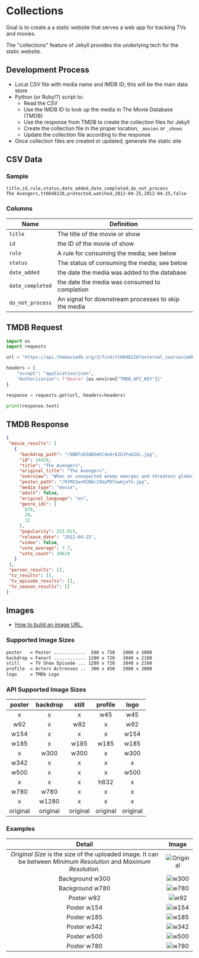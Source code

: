 # Collections

Goal is to create a a static website that serves a web app for tracking TVs and movies.

The "collections" feature of Jekyll provides the underlying tech for the static website.

## Development Process

- Local CSV file with media name and IMDB ID; this will be the main data store
- Python (or Ruby!?) script to:
  - Read the CSV
  - Use the IMDB ID to look up the media in The Movie Database (TMDB)
  - Use the response from TMDB to create the collection files for Jekyll
  - Create the collection file in the proper location, `_movies` or `_shows`
  - Update the collection file according to the response
- Once collection files are created or updated, generate the static site

## CSV Data

### Sample

```csv
title,id,rule,status,date_added,date_completed,do_not_process
The Avengers,tt0848228,protected,watched,2012-04-25,2012-04-25,false
```

### Columns

| Name             | Definition  |
| ---------------- | ----------- |
| `title`          | The title of the movie or show |
| `id`             | the ID of the movie of show     |
| `rule`           | A rule for consuming the media; see below |
| `status`         | The status of consuming the media; see below |
| `date_added`     | the date the media was added to the database |
| `date_completed` | the date the media was consumed to completion |
| `do_not_process` | An signal for downstream processes to skip the media |

## TMDB Request

```python
import os
import requests

url = "https://api.themoviedb.org/3/find/tt0848228?external_source=imdb_id"

headers = {
    "accept": "application/json",
    "Authorization": f"Bearer {os.environ["TMDB_API_KEY"]}"
}

response = requests.get(url, headers=headers)

print(response.text)
```

## TMDB Response

```json
{
 "movie_results": [
   {
     "backdrop_path": "/9BBTo63ANSmhC4e6r62OJFuK2GL.jpg",
     "id": 24428,
     "title": "The Avengers",
     "original_title": "The Avengers",
     "overview": "When an unexpected enemy emerges and threatens global safety and security, Nick Fury, director of the international peacekeeping agency known as S.H.I.E.L.D., finds himself in need of a team to pull the world back from the brink of disaster. Spanning the globe, a daring recruitment effort begins!",
     "poster_path": "/RYMX2wcKCBAr24UyPD7xwmjaTn.jpg",
     "media_type": "movie",
     "adult": false,
     "original_language": "en",
     "genre_ids": [
       878,
       28,
       12
     ],
     "popularity": 253.015,
     "release_date": "2012-04-25",
     "video": false,
     "vote_average": 7.7,
     "vote_count": 30618
   }
 ],
 "person_results": [],
 "tv_results": [],
 "tv_episode_results": [],
 "tv_season_results": []
}
```

## Images

- [How to build an image URL.](https://developer.themoviedb.org/docs/image-basics)

### Supported Image Sizes

```bash
poster   = Poster ............  500 x 750   2000 x 3000
backdrop = Fanart ............ 1280 x 720   3840 x 2160
still    = TV Show Episode ... 1280 x 720   3840 x 2160
profile  = Actors Actresses ..  300 x 450   2000 x 3000
logo     = TMDb Logo
```

### API Supported Image Sizes

|  poster  | backdrop |  still   | profile  |   logo   |
| :------: | :------: | :------: | :------: | :------: |
| x        | x        | x        |    w45   |    w45   |
|    w92   | x        |    w92   | x        |    w92   |
|   w154   | x        | x        | x        |   w154   |
|   w185   | x        |   w185   |   w185   |   w185   |
| x        |   w300   |   w300   | x        |   w300   |
|   w342   | x        | x        | x        | x        |
|   w500   | x        | x        | x        |   w500   |
| x        | x        | x        |   h632   | x        |
|   w780   |   w780   | x        | x        | x        |
| x        |  w1280   | x        | x        | x        |
| original | original | original | original | original |

### Examples

| Detail   |  Image   |
| :------: | :------: |
| _Original Size_ is the size of the uploaded image.  It can be between _Minimum Resolution_ and _Maximum Resolution_.| ![Original](https://image.tmdb.org/t/p/original/bvYjhsbxOBwpm8xLE5BhdA3a8CZ.jpg) |
| Background w300 | ![w300](https://image.tmdb.org/t/p/w300/bOGkgRGdhrBYJSLpXaxhXVstddV.jpg)
| Background w780 | ![w780](https://image.tmdb.org/t/p/w780/bOGkgRGdhrBYJSLpXaxhXVstddV.jpg) |
| Poster w92      | ![w92](https://image.tmdb.org/t/p/w92/bvYjhsbxOBwpm8xLE5BhdA3a8CZ.jpg) |
| Poster w154     | ![w154](https://image.tmdb.org/t/p/w154/bvYjhsbxOBwpm8xLE5BhdA3a8CZ.jpg) |
| Poster w185     | ![w185](https://image.tmdb.org/t/p/w185/bvYjhsbxOBwpm8xLE5BhdA3a8CZ.jpg) |
| Poster w342     | ![w342](https://image.tmdb.org/t/p/w342/bvYjhsbxOBwpm8xLE5BhdA3a8CZ.jpg) |
| Poster w500     | ![w500](https://image.tmdb.org/t/p/w500/bvYjhsbxOBwpm8xLE5BhdA3a8CZ.jpg) |
| Poster w780     | ![w780](https://image.tmdb.org/t/p/w780/bvYjhsbxOBwpm8xLE5BhdA3a8CZ.jpg) |
